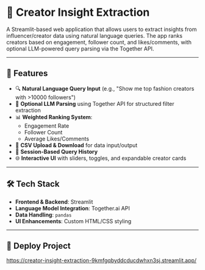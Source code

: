 # 🎯 Creator Insight Extraction 
A Streamlit-based web application that allows users to extract insights from influencer/creator data using natural language queries. The app ranks creators based on engagement, follower count, and likes/comments, with optional LLM-powered query parsing via the Together API.

---

## 🚀 Features

* 🔍 **Natural Language Query Input** (e.g., "Show me top fashion creators with >10000 followers")
* 🤖 **Optional LLM Parsing** using Together API for structured filter extraction
* 📊 **Weighted Ranking System**:
  * Engagement Rate
  * Follower Count
  * Average Likes/Comments
* 📁 **CSV Upload & Download** for data input/output
* 🧠 **Session-Based Query History**
* 🌐 **Interactive UI** with sliders, toggles, and expandable creator cards

---

## 🛠️ Tech Stack

* **Frontend & Backend**: Streamlit
* **Language Model Integration**: Together.ai API
* **Data Handling**: `pandas`
* **UI Enhancements**: Custom HTML/CSS styling

---

## 📂 Deploy Project
https://creator-insight-extraction-9kmfgqbyddcducdwhxn3sj.streamlit.app/

